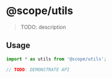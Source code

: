 # @scope/utils

> TODO: description

## Usage

```typescript
import * as utils from '@scope/utils';

// TODO: DEMONSTRATE API
```
